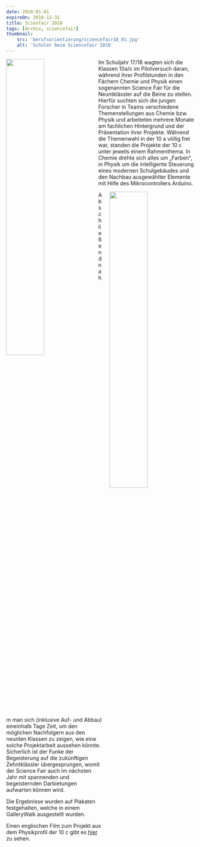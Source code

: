 ```yaml
---
date: 2018-01-01
expireOn: 2018-12-31
title: Scienfair 2018
tags: [Archiv, sciencefair]
thumbnail: 
    src: 'berufsorientierung/sciencefair18_01.jpg'
    alt: 'Schüler beim Sciencefair 2018' 
---
```


<img src = "/images/berufsorientierung/sciencefair18_02.jpg" style ="float:left;width: 45%;margin-right:20px">

Im Schuljahr 17/18 wagten sich die Klassen 10a/c im Pilotversuch daran, während ihrer Profilstunden in den Fächern Chemie und Physik einen sogenannten Science Fair für die Neuntklässler auf die Beine zu stellen. Hierfür suchten sich die jungen Forscher in Teams verschiedene Themenstellungen aus Chemie bzw. Physik und arbeiteten mehrere Monate am fachlichen Hintergrund und der Präsentation ihrer Projekte. Während die Themenwahl in der 10 a völlig frei war, standen die Projekte der 10 c unter jeweils einem Rahmenthema. In Chemie drehte sich alles um „Farben“, in Physik um die intelligente Steuerung eines modernen Schulgebäudes und den Nachbau ausgewählter Elemente mit Hilfe des Mikrocontrollers Arduino.

<img src = "/images/berufsorientierung/sciencefair18_03.jpg" style ="float:right;width: 45%;margin-left:20px">

Abschließend nahm man sich (inklusive Auf- und Abbau) eineinhalb Tage Zeit, um den möglichen Nachfolgern aus den neunten Klassen zu zeigen, wie eine solche Projektarbeit aussehen könnte. Sicherlich ist der Funke der Begeisterung auf die zukünftigen Zehntklässler übergesprungen, womit der Science Fair auch im nächsten Jahr mit spannenden und begeisternden Darbietungen aufwarten können wird.

Die Ergebnisse wurden auf Plakaten festgehalten, welche in einem GalleryWalk ausgestellt wurden.

Einen englischen Film zum Projekt aus dem Physikprofil der 10 c gibt es <a href="https://youtu.be/RQqPKP3cwWM">hier</a> zu sehen.